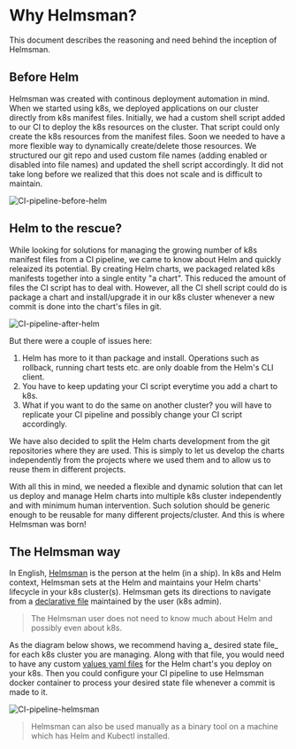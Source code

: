 # Why Helmsman?

This document describes the reasoning and need behind the inception of Helmsman. 

## Before Helm

Helmsman was created with continous deployment automation in mind. 
When we started using k8s, we deployed applications on our cluster directly from k8s manifest files. Initially, we had a custom shell script added to our CI to deploy the k8s resources on the cluster. That script could only create the k8s resources from the manifest files. Soon we needed to have a more flexible way to dynamically create/delete those resources. We structured our git repo and used custom file names (adding enabled or disabled into file names) and updated the shell script accordingly. It did not take long before we realized that this does not scale and is difficult to maintain. 

![CI-pipeline-before-helm](images/CI-pipeline-before-helm.jpg)

## Helm to the rescue?

While looking for solutions for managing the growing number of k8s manifest files from a CI pipeline, we came to know about Helm and quickly releaized its potential. By creating Helm charts, we packaged related k8s manifests together into a single entity "a chart". This reduced the amount of files the CI script has to deal with. However, all the CI shell script could do is package a chart and install/upgrade it in our k8s cluster whenever a new commit is done into the chart's files in git. 

![CI-pipeline-after-helm](images/CI-pipeline-after-helm.jpg)

But there were a couple of issues here:
1. Helm has more to it than package and install. Operations such as rollback, running chart tests etc. are only doable from the Helm's CLI client.
2. You have to keep updating your CI script everytime you add a chart to k8s. 
3. What if you want to do the same on another cluster? you will have to replicate your CI pipeline and possibly change your CI script accordingly.

We have also decided to split the Helm charts development from the git repositories where they are used. This is simply to let us develop the charts independently from the projects where we used them and to allow us to reuse them in different projects. 

With all this in mind, we needed a flexible and dynamic solution that can let us deploy and manage Helm charts into multiple k8s cluster independently and with minimum human intervention. Such solution should be generic enough to be reusable for many different projects/cluster. And this is where Helmsman was born!

## The Helmsman way

In English, [Helmsman](https://www.merriam-webster.com/dictionary/helmsman) is the person at the helm (in a ship). In k8s and Helm context, Helmsman sets at the Helm and maintains your Helm charts' lifecycle in your k8s cluster(s). Helmsman gets its directions to navigate from a [declarative file](desired_state_specification.md) maintained by the user (k8s admin). 

> The Helmsman user does not need to know much about Helm and possibly even about k8s. 

As the diagram below shows, we recommend having a_ desired state file_ for each k8s cluster you are managing. Along with that file, you would need to have any custom [values yaml files](https://docs.helm.sh/chart_template_guide/#values-files) for the Helm chart's you deploy on your k8s. Then you could configure your CI pipeline to use Helmsman docker container to process your desired state file whenever a commit is made to it.

![CI-pipeline-helmsman](images/CI-pipeline-helmsman.jpg)


> Helmsman can also be used manually as a binary tool on a machine which has Helm and Kubectl installed.
